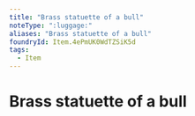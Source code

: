```yaml
---
title: "Brass statuette of a bull"
noteType: ":luggage:"
aliases: "Brass statuette of a bull"
foundryId: Item.4ePmUK0WdTZSiK5d
tags:
  - Item
---
```


# Brass statuette of a bull
